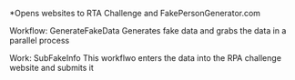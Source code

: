 *Opens websites to RTA Challenge and FakePersonGenerator.com

Workflow:
GenerateFakeData
Generates fake data and grabs the data in a parallel process

Work:
SubFakeInfo
This workflwo enters the data into the RPA challenge website and submits it
